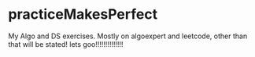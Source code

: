 # practiceMakesPerfect
My Algo and DS exercises.
Mostly on algoexpert and leetcode, other than that will be stated!
lets goo!!!!!!!!!!!!!!
